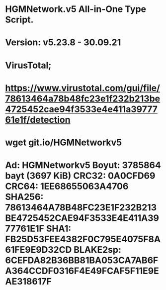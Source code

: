 # HGMNetwork.v5 All-in-One Type Script.

Version: v5.23.8 - 30.09.21
====
VirusTotal;
====
https://www.virustotal.com/gui/file/78613464a78b48fc23e1f232b213be4725452cae94f3533e4e411a3977761e1f/detection
====
wget git.io/HGMNetworkv5
====
Ad: HGMNetworkv5
Boyut: 3785864 bayt (3697 KiB)
CRC32: 0A0CFD69
CRC64: 1EE68655063A4706
SHA256: 78613464A78B48FC23E1F232B213BE4725452CAE94F3533E4E411A3977761E1F
SHA1: FB25D53FEE4382F0C795E4075F8A61FE9E9D32CD
BLAKE2sp: 6CEFDA82B36BB81BA053CA7AB6FA364CCDF0316F4E49FCAF5F11E9EAE318617F
====
